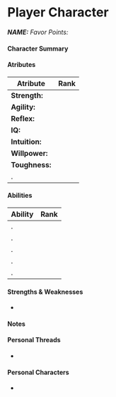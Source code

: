 # Player Character
***NAME:***
_Favor Points:_

#### Character Summary

#### Atributes
|Atribute|Rank|
|---|---|
|**Strength:**|   |
|**Agility:**|   |
|**Reflex:**|   |
|**IQ:**|   |
|**Intuition:**|   |
|**Willpower:**|   |
|**Toughness:**|   |
|.   |   |

#### Abilities
|Ability|Rank|
|---|---|
|.   |   |
|.   |   |
|.   |   |
|.   |   |
|.   |   |

#### Strengths & Weaknesses
- 

#### Notes

#### Personal Threads
- 
#### Personal Characters
- 

